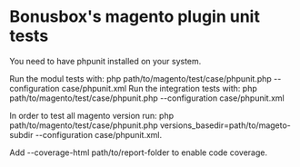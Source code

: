 # Bonusbox's magento plugin unit tests

You need to have phpunit installed on your system. 

Run the modul tests with: php path/to/magento/test/case/phpunit.php --configuration case/phpunit.xml
Run the integration tests with: php path/to/magento/test/case/phpunit.php --configuration case/phpunit.xml

In order to test all magento version run: php path/to/magento/test/case/phpunit.php versions_basedir=path/to/mageto-subdir --configuration case/phpunit.xml.

Add --coverage-html path/to/report-folder to enable code coverage.